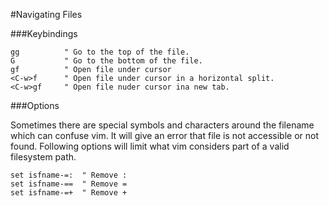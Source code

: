 #Navigating Files

###Keybindings

```vim
gg          " Go to the top of the file.
G           " Go to the bottom of the file.
gf          " Open file under cursor
<C-w>f      " Open file under cursor in a horizontal split.
<C-w>gf     " Open file nuder cursor ina new tab.
```

###Options

Sometimes there are special symbols and characters around the filename which can confuse vim. It will give an error that file is not accessible or not found. Following options will limit what vim considers part of a valid filesystem path.

```vim
set isfname-=:  " Remove :
set isfname-==  " Remove =
set isfname-=+  " Remove +
```